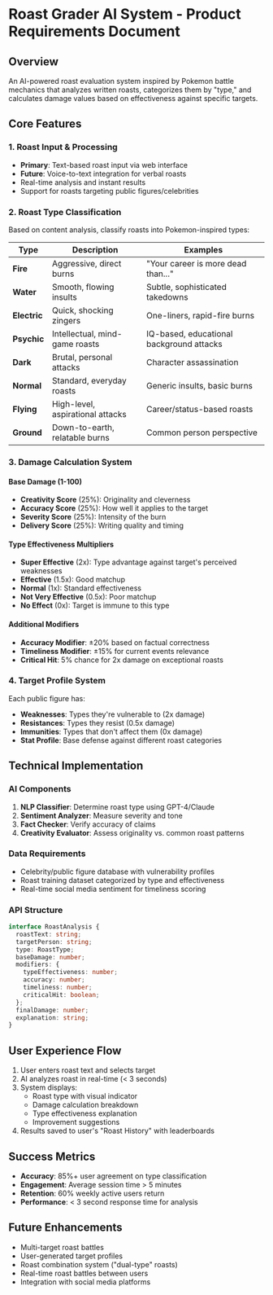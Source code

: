 # Roast Grader AI System - Product Requirements Document

## Overview
An AI-powered roast evaluation system inspired by Pokemon battle mechanics that analyzes written roasts, categorizes them by "type," and calculates damage values based on effectiveness against specific targets.

## Core Features

### 1. Roast Input & Processing
- **Primary**: Text-based roast input via web interface
- **Future**: Voice-to-text integration for verbal roasts
- Real-time analysis and instant results
- Support for roasts targeting public figures/celebrities

### 2. Roast Type Classification
Based on content analysis, classify roasts into Pokemon-inspired types:

| Type | Description | Examples |
|------|-------------|----------|
| **Fire** | Aggressive, direct burns | "Your career is more dead than..." |
| **Water** | Smooth, flowing insults | Subtle, sophisticated takedowns |
| **Electric** | Quick, shocking zingers | One-liners, rapid-fire burns |
| **Psychic** | Intellectual, mind-game roasts | IQ-based, educational background attacks |
| **Dark** | Brutal, personal attacks | Character assassination |
| **Normal** | Standard, everyday roasts | Generic insults, basic burns |
| **Flying** | High-level, aspirational attacks | Career/status-based roasts |
| **Ground** | Down-to-earth, relatable burns | Common person perspective |

### 3. Damage Calculation System

#### Base Damage (1-100)
- **Creativity Score** (25%): Originality and cleverness
- **Accuracy Score** (25%): How well it applies to the target
- **Severity Score** (25%): Intensity of the burn
- **Delivery Score** (25%): Writing quality and timing

#### Type Effectiveness Multipliers
- **Super Effective** (2x): Type advantage against target's perceived weaknesses
- **Effective** (1.5x): Good matchup
- **Normal** (1x): Standard effectiveness
- **Not Very Effective** (0.5x): Poor matchup
- **No Effect** (0x): Target is immune to this type

#### Additional Modifiers
- **Accuracy Modifier**: ±20% based on factual correctness
- **Timeliness Modifier**: ±15% for current events relevance
- **Critical Hit**: 5% chance for 2x damage on exceptional roasts

### 4. Target Profile System
Each public figure has:
- **Weaknesses**: Types they're vulnerable to (2x damage)
- **Resistances**: Types they resist (0.5x damage)
- **Immunities**: Types that don't affect them (0x damage)
- **Stat Profile**: Base defense against different roast categories

## Technical Implementation

### AI Components
1. **NLP Classifier**: Determine roast type using GPT-4/Claude
2. **Sentiment Analyzer**: Measure severity and tone
3. **Fact Checker**: Verify accuracy of claims
4. **Creativity Evaluator**: Assess originality vs. common roast patterns

### Data Requirements
- Celebrity/public figure database with vulnerability profiles
- Roast training dataset categorized by type and effectiveness
- Real-time social media sentiment for timeliness scoring

### API Structure
```typescript
interface RoastAnalysis {
  roastText: string;
  targetPerson: string;
  type: RoastType;
  baseDamage: number;
  modifiers: {
    typeEffectiveness: number;
    accuracy: number;
    timeliness: number;
    criticalHit: boolean;
  };
  finalDamage: number;
  explanation: string;
}
```

## User Experience Flow
1. User enters roast text and selects target
2. AI analyzes roast in real-time (< 3 seconds)
3. System displays:
   - Roast type with visual indicator
   - Damage calculation breakdown
   - Type effectiveness explanation
   - Improvement suggestions
4. Results saved to user's "Roast History" with leaderboards

## Success Metrics
- **Accuracy**: 85%+ user agreement on type classification
- **Engagement**: Average session time > 5 minutes
- **Retention**: 60% weekly active users return
- **Performance**: < 3 second response time for analysis

## Future Enhancements
- Multi-target roast battles
- User-generated target profiles
- Roast combination system ("dual-type" roasts)
- Real-time roast battles between users
- Integration with social media platforms
